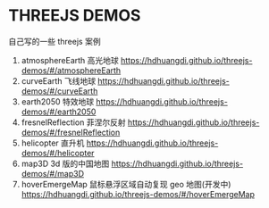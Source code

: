 # THREEJS DEMOS

自己写的一些 threejs 案例

1. atmosphereEarth 高光地球 https://hdhuangdi.github.io/threejs-demos/#/atmosphereEarth
2. curveEarth 飞线地球 https://hdhuangdi.github.io/threejs-demos/#/curveEarth
3. earth2050 特效地球 https://hdhuangdi.github.io/threejs-demos/#/earth2050
4. fresnelReflection 菲涅尔反射 https://hdhuangdi.github.io/threejs-demos/#/fresnelReflection
5. helicopter 直升机 https://hdhuangdi.github.io/threejs-demos/#/helicopter
6. map3D 3d 版的中国地图 https://hdhuangdi.github.io/threejs-demos/#/map3D
7. hoverEmergeMap 鼠标悬浮区域自动复现 geo 地图(开发中) https://hdhuangdi.github.io/threejs-demos/#/hoverEmergeMap
